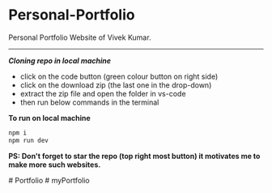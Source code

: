 # Personal-Portfolio

Personal Portfolio Website of Vivek Kumar.
<br>

  <hr>

**_Cloning repo in local machine_**

- click on the code button (green colour button on right side)
- click on the download zip (the last one in the drop-down)
- extract the zip file and open the folder in vs-code
- then run below commands in the terminal

**To run on local machine**

```js
npm i
npm run dev
```

**PS: Don't forget to star the repo (top right most button) it motivates me to make more such websites.**

#   P o r t f o l i o 
 
 
#   m y P o r t f o l i o  
 